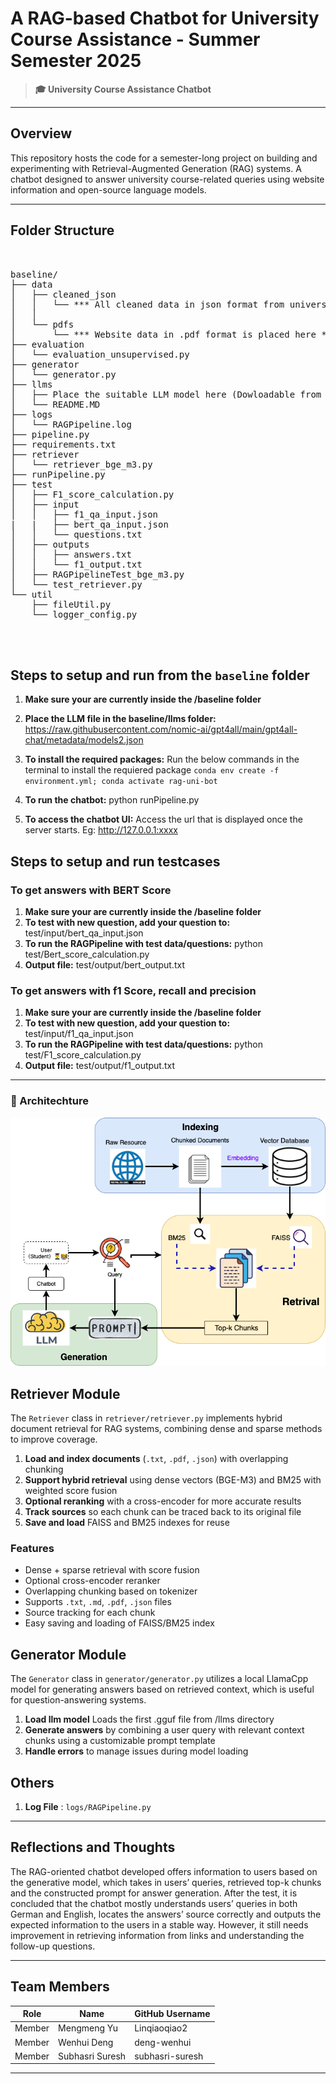 # A RAG-based Chatbot for University Course Assistance - Summer Semester 2025

> **🎓 University Course Assistance Chatbot** 

---

## Overview

This repository hosts the code for a semester-long project on building and experimenting with Retrieval-Augmented Generation (RAG) systems. A chatbot designed to answer university course-related queries using website information and open-source language models.

---

## Folder Structure
<pre> 

baseline/
├── data
│   ├── cleaned_json
│   │   └── *** All cleaned data in json format from university website**
│   │   
│   └── pdfs
│       └── *** Website data in .pdf format is placed here ***
├── evaluation
│   └── evaluation_unsupervised.py
├── generator
│   └── generator.py
├── llms
│   ├── Place the suitable LLM model here (Dowloadable from https://raw.githubusercontent.com/nomic-ai/gpt4all/main/gpt4all-chat/metadata/models2.json)
│   └── README.MD
├── logs
│   └── RAGPipeline.log
├── pipeline.py
├── requirements.txt
├── retriever
│   └── retriever_bge_m3.py
├── runPipeline.py
├── test
│   ├── F1_score_calculation.py
│   ├── input
│   │   ├── f1_qa_input.json
|   |   ├── bert_qa_input.json
│   │   └── questions.txt
│   ├── outputs
│   │   ├── answers.txt
│   │   └── f1_output.txt
│   ├── RAGPipelineTest_bge_m3.py
│   └── test_retriever.py
└── util
    ├── fileUtil.py
    └── logger_config.py



</pre>
## Steps to setup and run from the `baseline` folder
 1. **Make sure your are currently inside the /baseline folder**
 2. **Place the LLM file in the baseline/llms folder:**  https://raw.githubusercontent.com/nomic-ai/gpt4all/main/gpt4all-chat/metadata/models2.json
 3. **To install the required packages:** Run the below commands in the terminal to install the requiered package
                ```
                    conda env create -f environment.yml;
                    conda activate rag-uni-bot
                 ```
 
 4. **To run the chatbot:** python runPipeline.py
 5. **To access the chatbot UI:** Access the url that is displayed once the server starts. Eg: http://127.0.0.1:xxxx


## Steps to setup and run testcases

### To get answers with BERT Score
 1. **Make sure your are currently inside the /baseline folder**
 2. **To test with new question, add your question to:** test/input/bert_qa_input.json
 3. **To run the RAGPipeline with test data/questions:** python test/Bert_score_calculation.py
 5. **Output file:** test/output/bert_output.txt
 

 ### To get answers with f1 Score, recall and precision 
 1. **Make sure your are currently inside the /baseline folder**
 2. **To test with new question, add your question to:** test/input/f1_qa_input.json
 3. **To run the RAGPipeline with test data/questions:** python test/F1_score_calculation.py
 5. **Output file:** test/output/f1_output.txt
 
---
### 🧩 Architechture

![Project Diagram](architechture_diagram.png)

## Retriever Module

The `Retriever` class in `retriever/retriever.py` implements hybrid document retrieval for RAG systems, combining dense and sparse methods to improve coverage.

1. **Load and index documents** (`.txt`, `.pdf`, `.json`) with overlapping chunking  
2. **Support hybrid retrieval** using dense vectors (BGE-M3) and BM25 with weighted score fusion  
3. **Optional reranking** with a cross-encoder for more accurate results  
4. **Track sources** so each chunk can be traced back to its original file  
5. **Save and load** FAISS and BM25 indexes for reuse

### Features
- Dense + sparse retrieval with score fusion  
- Optional cross-encoder reranker  
- Overlapping chunking based on tokenizer  
- Supports `.txt`, `.md`, `.pdf`, `.json` files  
- Source tracking for each chunk  
- Easy saving and loading of FAISS/BM25 index

## Generator Module

The `Generator` class in `generator/generator.py` utilizes a local LlamaCpp model for generating answers based on retrieved context, which is useful for question-answering systems.

1. **Load llm model**  Loads the first .gguf file from /llms directory 
2. **Generate answers** by combining a user query with relevant context chunks using a customizable prompt template
3. **Handle errors** to manage issues during model loading

## Others

1. **Log File**  : `logs/RAGPipeline.py`

---

## Reflections and Thoughts

The RAG-oriented chatbot developed offers information to users based on the generative model, which takes in users’ queries, retrieved top-k chunks and the
constructed prompt for answer generation. After the test, it is concluded that the chatbot mostly understands users’ queries in both German and English, locates the answers’ source correctly and outputs the expected information to the users in a
stable way. However, it still needs improvement in retrieving information from links and understanding the follow-up questions.

---


## Team Members

| Role   | Name            | GitHub Username |
| ------ | --------------- | --------------- |
| Member | Mengmeng Yu     | Linqiaoqiao2    |
| Member | Wenhui Deng     | deng-wenhui     |
| Member | Subhasri Suresh | subhasri-suresh |

---

